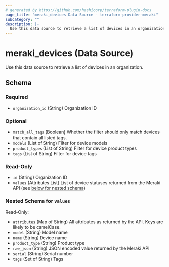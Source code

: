 ```yaml
---
# generated by https://github.com/hashicorp/terraform-plugin-docs
page_title: "meraki_devices Data Source - terraform-provider-meraki"
subcategory: ""
description: |-
  Use this data source to retrieve a list of devices in an organization.
---
```


# meraki_devices (Data Source)

Use this data source to retrieve a list of devices in an organization.



<!-- schema generated by tfplugindocs -->
## Schema

### Required

- `organization_id` (String) Organization ID

### Optional

- `match_all_tags` (Boolean) Whether the filter should only match devices that contain all listed tags.
- `models` (List of String) Filter for device models
- `product_types` (List of String) Filter for device product types
- `tags` (List of String) Filter for device tags

### Read-Only

- `id` (String) Organization ID
- `values` (Attributes List) List of device statuses returned from the Meraki API (see [below for nested schema](#nestedatt--values))

<a id="nestedatt--values"></a>
### Nested Schema for `values`

Read-Only:

- `attributes` (Map of String) All attributes as returned by the API. Keys are likely to be camelCase.
- `model` (String) Model name
- `name` (String) Device name
- `product_type` (String) Product type
- `raw_json` (String) JSON encoded value returned by the Meraki API
- `serial` (String) Serial number
- `tags` (Set of String) Tags


